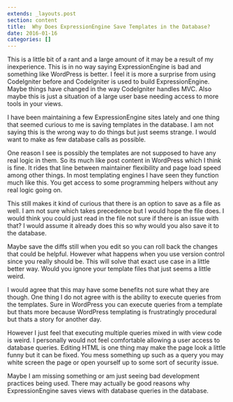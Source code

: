 ```yaml
---
extends: _layouts.post
section: content
title:  Why Does ExpressionEngine Save Templates in the Database?
date: 2016-01-16
categories: []
---
```


This is a little bit of a rant and a large amount of it may be a result of my inexperience. This is in no way saying ExpressionEngine is bad and something like WordPress is better. I feel it is more a surprise from using CodeIgniter before and CodeIgniter is used to build ExpressionEngine. Maybe things have changed in the way CodeIgniter handles MVC. Also maybe this is just a situation of a large user base needing access to more tools in your views.

I have been maintaining a few ExpressionEngine sites lately and one thing that seemed curious to me is saving templates in the database. I am not saying this is the wrong way to do things but just seems strange. I would want to make as few database calls as possible.

One reason I see is possibly the templates are not supposed to have any real logic in them. So its much like post content in WordPress which I think is fine. It rides that line between maintainer flexibility and page load speed among other things. In most templating engines I have seen they function much like this. You get access to some programming helpers without any real logic going on.

This still makes it kind of curious that there is an option to save as a file as well. I am not sure which takes precedence but I would hope the file does. I would think you could just read in the file not sure if there is an issue with that? I would assume it already does this so why would you also save it to the database.

Maybe save the diffs still when you edit so you can roll back the changes that could be helpful. However what happens when you use version control since you really should be. This will solve that exact use case in a little better way. Would you ignore your template files that just seems a little weird.

I would agree that this may have some benefits not sure what they are though. One thing I do not agree with is the ability to execute queries from the templates. Sure in WordPress you can execute queries from a template but thats more because WordPress templating is frustratingly procedural but thats a story for another day.

However I just feel that executing multiple queries mixed in with view code is weird. I personally would not feel comfortable allowing a user access to database queries. Editing HTML is one thing may make the page look a little funny but it can be fixed. You mess something up such as a query you may white screen the page or open yourself up to some sort of security issue.

Maybe I am missing something or am just seeing bad development practices being used. There may actually be good reasons why ExpressionEngine saves views with database queries in the database.
